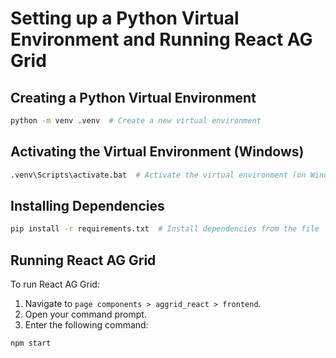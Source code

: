 # Setting up a Python Virtual Environment and Running React AG Grid

## Creating a Python Virtual Environment
```bash
python -m venv .venv  # Create a new virtual environment
```

## Activating the Virtual Environment (Windows)
```bash
.venv\Scripts\activate.bat  # Activate the virtual environment (on Windows)
```

## Installing Dependencies
```bash
pip install -r requirements.txt  # Install dependencies from the file
```

## Running React AG Grid
To run React AG Grid:
1. Navigate to `page components > aggrid_react > frontend`.
2. Open your command prompt.
3. Enter the following command:
```bash
npm start
```
